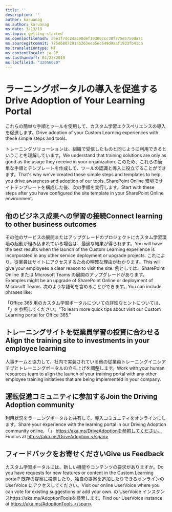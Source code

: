 ```yaml
---
title: ''
description: ''
author: karuanag
ms.author: karuanag
ms.date: 3/13/19
ms.topic: getting-started
ms.openlocfilehash: a6e1f7dc24ac98def19300ccc38f775e5750da7c
ms.sourcegitcommit: 775d6807291ab263eea5ec649d9aaf1933fb41ca
ms.translationtype: MT
ms.contentlocale: ja-JP
ms.lasthandoff: 04/23/2019
ms.locfileid: "32056020"
---
```

# <a name="drive-adoption-of-your-learning-portal"></a><span data-ttu-id="aa1c8-101">ラーニングポータルの導入を促進する</span><span class="sxs-lookup"><span data-stu-id="aa1c8-101">Drive Adoption of Your Learning Portal</span></span>

<span data-ttu-id="aa1c8-102">これらの簡単な手順とツールを使用して、カスタム学習エクスペリエンスの導入を促進します。</span><span class="sxs-lookup"><span data-stu-id="aa1c8-102">Drive adoption of your Custom Learning experiences with these simple steps and tools.</span></span> 

<span data-ttu-id="aa1c8-103">トレーニングソリューションは、組織で受信したものと同じように利用できるということを理解しています。</span><span class="sxs-lookup"><span data-stu-id="aa1c8-103">We understand that training solutions are only as good as the usage they receive in your organization.</span></span> <span data-ttu-id="aa1c8-104">このため、これらの簡単な手順とテンプレートを作成して、ツールの認識と導入に役立てることができます。</span><span class="sxs-lookup"><span data-stu-id="aa1c8-104">That's why we've created these simple steps and templates to help you drive awareness and adoption of our tools.</span></span> <span data-ttu-id="aa1c8-105">SharePoint Online 環境でサイトテンプレートを構成した後、次の手順を実行します。</span><span class="sxs-lookup"><span data-stu-id="aa1c8-105">Start with these steps after you have configured the site template in your SharePoint Online environment.</span></span>

## <a name="connect-learning-to-other-business-outcomes"></a><span data-ttu-id="aa1c8-106">他のビジネス成果への学習の接続</span><span class="sxs-lookup"><span data-stu-id="aa1c8-106">Connect learning to other business outcomes</span></span>
<span data-ttu-id="aa1c8-107">その他のサービスの展開またはアップグレードのプロジェクトにカスタム学習環境の起動が組み込まれている場合は、最適な結果が得られます。</span><span class="sxs-lookup"><span data-stu-id="aa1c8-107">You will have the best results when the launch of the Custom Learning experience is incorporated in any other service deployment or upgrade projects.</span></span>  <span data-ttu-id="aa1c8-108">これにより、従業員はサイトにアクセスするための明確な理由がわかります。</span><span class="sxs-lookup"><span data-stu-id="aa1c8-108">This will give your employees a clear reason to visit the site.</span></span>  <span data-ttu-id="aa1c8-109">例としては、SharePoint Online または Microsoft Teams の展開のアップグレードがあります。</span><span class="sxs-lookup"><span data-stu-id="aa1c8-109">Examples might be an upgrade of SharePoint Online or deployment of Microsoft Teams.</span></span>  <span data-ttu-id="aa1c8-110">次のような語句を含めることができます。</span><span class="sxs-lookup"><span data-stu-id="aa1c8-110">You can include phrases like:</span></span>

<span data-ttu-id="aa1c8-111">「Office 365 用のカスタム学習<Insert service name here>ポータルについての詳細なヒントについては、「」を参照してください。</span><span class="sxs-lookup"><span data-stu-id="aa1c8-111">"To learn more quick tips about <Insert service name here> visit our Custom Learning portal for Office 365."</span></span> 

## <a name="align-the-training-site-to-investments-in-your-employee-learning"></a><span data-ttu-id="aa1c8-112">トレーニングサイトを従業員学習の投資に合わせる</span><span class="sxs-lookup"><span data-stu-id="aa1c8-112">Align the training site to investments in your employee learning</span></span> 

<span data-ttu-id="aa1c8-113">人事チームと協力して、社内で実装されている他の従業員トレーニングイニシアチブとトレーニングポータルの立ち上げを調整します。</span><span class="sxs-lookup"><span data-stu-id="aa1c8-113">Work with your human resources team to align the launch of your training portal with any other employee training initiatives that are being implemented in your company.</span></span> 

## <a name="join-the-driving-adoption-community"></a><span data-ttu-id="aa1c8-114">運転促進コミュニティに参加する</span><span class="sxs-lookup"><span data-stu-id="aa1c8-114">Join the Driving Adoption community</span></span>

<span data-ttu-id="aa1c8-115">利用状況をラーニングポータルと共有して、導入コミュニティをオンラインにします。</span><span class="sxs-lookup"><span data-stu-id="aa1c8-115">Share your experience with the learning portal in our Driving Adoption community online.</span></span>  <span data-ttu-id="aa1c8-116">「」 https://aka.ms/DriveAdoptionを参照してください。</span><span class="sxs-lookup"><span data-stu-id="aa1c8-116">Find us at https://aka.ms/DriveAdoption.</span></span>

## <a name="give-us-feedback"></a><span data-ttu-id="aa1c8-117">フィードバックをお寄せください</span><span class="sxs-lookup"><span data-stu-id="aa1c8-117">Give us Feedback</span></span>

<span data-ttu-id="aa1c8-118">カスタム学習ポータルには、新しい機能やコンテンツの要求がありますか。</span><span class="sxs-lookup"><span data-stu-id="aa1c8-118">Do you have requests for new features or content in the Custom Learning portal?</span></span>  <span data-ttu-id="aa1c8-119">既存の提案に投票したり、独自の提案を追加したりできるオンラインの UserVoice にアクセスしてください。</span><span class="sxs-lookup"><span data-stu-id="aa1c8-119">Visit our online UserVoice where you can vote for existing suggestions or add your own.</span></span>  <span data-ttu-id="aa1c8-120">の UserVoice インスタンスhttps://aka.ms/AdoptionToolsを検索します。</span><span class="sxs-lookup"><span data-stu-id="aa1c8-120">Find our UserVoice instance at https://aka.ms/AdoptionTools.</span></span>
